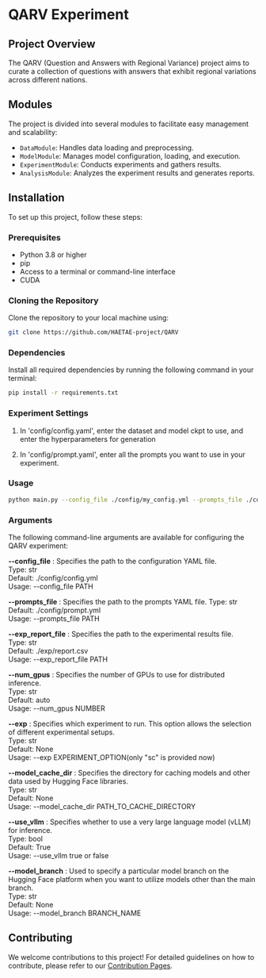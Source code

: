 # QARV Experiment

## Project Overview
The QARV (Question and Answers with Regional Variance) project aims to curate a collection of questions with answers that exhibit regional variations across different nations.

## Modules
The project is divided into several modules to facilitate easy management and scalability:
- `DataModule`: Handles data loading and preprocessing.
- `ModelModule`: Manages model configuration, loading, and execution.
- `ExperimentModule`: Conducts experiments and gathers results.
- `AnalysisModule`: Analyzes the experiment results and generates reports.

## Installation
To set up this project, follow these steps:

### Prerequisites
- Python 3.8 or higher
- pip
- Access to a terminal or command-line interface
- CUDA 

### Cloning the Repository
Clone the repository to your local machine using:

```bash
git clone https://github.com/HAETAE-project/QARV
```
### Dependencies
Install all required dependencies by running the following command in your terminal:

```bash
pip install -r requirements.txt
```

### Experiment Settings
1. In 'config/config.yaml', enter the dataset and model ckpt to use, and enter the hyperparameters for generation  

2. In 'config/prompt.yaml', enter all the prompts you want to use in your experiment.  


### Usage 

```bash
python main.py --config_file ./config/my_config.yml --prompts_file ./config/my_prompts.yml --exp_report_file ./exp/my_results.csv --num_gpus "auto" --exp sc
```

### Arguments
The following command-line arguments are available for configuring the QARV experiment:

**--config_file** : Specifies the path to the configuration YAML file.  
Type: str  
Default: ./config/config.yml  
Usage: --config_file PATH  

**--prompts_file** : Specifies the path to the prompts YAML file.
Type: str  
Default: ./config/prompt.yml  
Usage: --prompts_file PATH  

**--exp_report_file** : Specifies the path to the experimental results file.  
Type: str  
Default: ./exp/report.csv  
Usage: --exp_report_file PATH  

**--num_gpus** : Specifies the number of GPUs to use for distributed inference.  
Type: str  
Default: auto  
Usage: --num_gpus NUMBER  

**--exp** : Specifies which experiment to run. This option allows the selection of different experimental setups.  
Type: str  
Default: None  
Usage: --exp EXPERIMENT_OPTION(only "sc" is provided now)  

**--model_cache_dir** : Specifies the directory for caching models and other data used by Hugging Face libraries.   
Type: str    
Default: None     
Usage: --model_cache_dir PATH_TO_CACHE_DIRECTORY    

**--use_vllm** : Specifies whether to use a very large language model (vLLM) for inference.   
Type: bool    
Default: True    
Usage: --use_vllm true or false    

**--model_branch** : Used to specify a particular model branch on the Hugging Face platform when you want to utilize models other than the main branch.    
Type: str  
Default: None    
Usage: --model_branch BRANCH_NAME    
                                 
## Contributing

We welcome contributions to this project! For detailed guidelines on how to contribute, please refer to our [Contribution Pages](https://github.com/guijinSON/QARV/tree/main).

